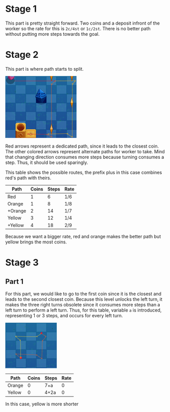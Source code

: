 # Stage 1
This part is pretty straight forward. Two coins and a deposit infront of the worker so the rate for this is `2c/4st` or `1c/2st`. There is no better path without putting more steps towards the goal.

# Stage 2
This part is where path starts to split.

![Stage 2](https://raw.githubusercontent.com/CHL-a/OutcoreReference/main/Idle_Game/RuntimeAnalysis/ImageBin/Stage2.png)

Red arrows represent a dedicated path, since it leads to the closest coin. The other colored arrows represent alternate paths for worker to take. Mind that changing direction consumes more steps because turning consumes a step. Thus, it should be used sparingly.

This table shows the possible routes, the prefix plus in this case combines red's path with theirs.

|Path|Coins|Steps|Rate|
|---|---|---|---|
|Red|1|6|1/6|
|Orange|1|8|1/8|
|+Orange|2|14|1/7|
|Yellow|3|12|1/4|
|+Yellow|4|18|2/9|

Because we want a bigger rate, red and orange makes the better path but yellow brings the most coins.

# Stage 3

## Part 1
For this part, we would like to go to the first coin since it is the closest and leads to the second closest coin. Because this level unlocks the left turn, it makes the three right turns obsolete since it consumes more steps than a left turn to perform a left turn. Thus, for this table, variable `a` is introduced, representing 1 or 3 steps, and occurs for every left turn.

![Stage 3 Part 1](https://raw.githubusercontent.com/CHL-a/OutcoreReference/main/Idle_Game/RuntimeAnalysis/ImageBin/Stage3Pt1.png)

|Path|Coins|Steps|Rate|
|---|---|---|---|
|Orange|0|7+a|0|
|Yellow|0|4+2a|0|

In this case, yellow is more shorter 
